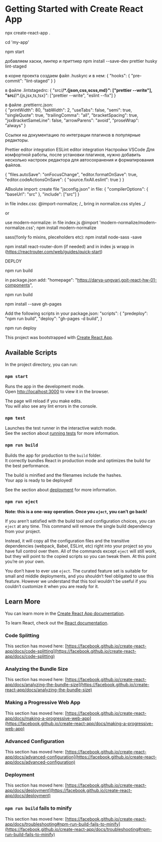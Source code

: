 # Getting Started with Create React App

npx create-react-app .

cd 'my-app'

npm start

добавляем хаски, линтер и приттиер npm install --save-dev prettier husky
lint-staged

в корне проекта создаем файл .huskyrc и в нем: { "hooks": { "pre-commit":
"lint-staged" } }

в файле .lintstagedrc: { "src/**/\*.{json,css,scss,md}": ["prettier --write"],
"src/**/\*.{js,jsx,ts,tsx}": ["prettier --write", "eslint --fix"] }

в файле .prettierrc.json:  
{ "printWidth": 80, "tabWidth": 2, "useTabs": false, "semi": true,
"singleQuote": true, "trailingComma": "all", "bracketSpacing": true,
"jsxBracketSameLine": false, "arrowParens": "avoid", "proseWrap": "always" }

<!-- "emmet.includeLanguages": {
"javascript": "javascriptreact"
}, -->

Ссылки на документацию по интеграции плагинов в популярные редакторы.

Prettier editor integration ESLint editor integration Настройки VSCode Для
комфортной работы, после установки плагинов, нужно добавить несколько настроек
редактора для автосохранения и форматирования файлов.

{ "files.autoSave": "onFocusChange", "editor.formatOnSave": true,
"editor.codeActionsOnSave": { "source.fixAll.eslint": true } }

ABsolute import: create file "jsconfig.json" in file: { "compilerOptions": {
"baseUrl": "src" }, "include": ["src"] }

in file index.css: @import-normalize; /_ bring in normalize.css styles _/

or

use modern-normalize: in file index.js @import
'modern-normalize/modern-normalize.css'; npm install modern-normalize

sass(!!only fo mixins, pleceholders etc): npm install node-sass -save

npm install react-router-dom (if needed) and in index js <App> wrapp in
<BrowserRouter> (https://reactrouter.com/web/guides/quick-start)

DEPLOY

npm run build

in package.json add: "homepage":
"https://darya-ungvari.goit-react-hw-01-components",

npm run build

npm install --save gh-pages

Add the following scripts in your package.json: "scripts": { "predeploy": "npm
run build", "deploy": "gh-pages -d build", }

npm run deploy

This project was bootstrapped with
[Create React App](https://github.com/facebook/create-react-app).

## Available Scripts

In the project directory, you can run:

### `npm start`

Runs the app in the development mode.\
Open [http://localhost:3000](http://localhost:3000) to view it in the browser.

The page will reload if you make edits.\
You will also see any lint errors in the console.

### `npm test`

Launches the test runner in the interactive watch mode.\
See the section about [running tests](https://facebook.github.io/create-react-app/docs/running-tests)
for more information.

### `npm run build`

Builds the app for production to the `build` folder.\
It correctly bundles React in production mode and optimizes the build for the best
performance.

The build is minified and the filenames include the hashes.\
Your app is ready to be deployed!

See the section about
[deployment](https://facebook.github.io/create-react-app/docs/deployment) for
more information.

### `npm run eject`

**Note: this is a one-way operation. Once you `eject`, you can’t go back!**

If you aren’t satisfied with the build tool and configuration choices, you can
`eject` at any time. This command will remove the single build dependency from
your project.

Instead, it will copy all the configuration files and the transitive
dependencies (webpack, Babel, ESLint, etc) right into your project so you have
full control over them. All of the commands except `eject` will still work, but
they will point to the copied scripts so you can tweak them. At this point
you’re on your own.

You don’t have to ever use `eject`. The curated feature set is suitable for
small and middle deployments, and you shouldn’t feel obligated to use this
feature. However we understand that this tool wouldn’t be useful if you couldn’t
customize it when you are ready for it.

## Learn More

You can learn more in the
[Create React App documentation](https://facebook.github.io/create-react-app/docs/getting-started).

To learn React, check out the [React documentation](https://reactjs.org/).

### Code Splitting

This section has moved here:
[https://facebook.github.io/create-react-app/docs/code-splitting](https://facebook.github.io/create-react-app/docs/code-splitting)

### Analyzing the Bundle Size

This section has moved here:
[https://facebook.github.io/create-react-app/docs/analyzing-the-bundle-size](https://facebook.github.io/create-react-app/docs/analyzing-the-bundle-size)

### Making a Progressive Web App

This section has moved here:
[https://facebook.github.io/create-react-app/docs/making-a-progressive-web-app](https://facebook.github.io/create-react-app/docs/making-a-progressive-web-app)

### Advanced Configuration

This section has moved here:
[https://facebook.github.io/create-react-app/docs/advanced-configuration](https://facebook.github.io/create-react-app/docs/advanced-configuration)

### Deployment

This section has moved here:
[https://facebook.github.io/create-react-app/docs/deployment](https://facebook.github.io/create-react-app/docs/deployment)

### `npm run build` fails to minify

This section has moved here:
[https://facebook.github.io/create-react-app/docs/troubleshooting#npm-run-build-fails-to-minify](https://facebook.github.io/create-react-app/docs/troubleshooting#npm-run-build-fails-to-minify)
